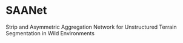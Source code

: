 # SAANet
Strip and Asymmetric Aggregation Network for Unstructured Terrain Segmentation in Wild Environments
